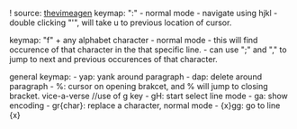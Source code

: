 ! source: [thevimeagen](https://www.youtube.com/watch?v=-ybCiHPWKNA)
  keymap: ":"
    - normal mode
    - navigate using hjkl
    - double clicking "'", will take u to previous location of cursor.

  keymap: "f" + any alphabet character
    - normal mode
    - this will find occurence of that character in the that specific line.
    - can use ";" and "," to jump to next and previous occurences of that character. 

  general keymap: 
    - yap: yank around paragraph
    - dap: delete around paragraph
    - %: cursor on opening brakcet, and % will jump to closing bracket. vice-a-verse
    //use of g key
    - gH: start select line mode
    - ga: show encoding
    - gr{char}: replace a character, normal mode
    - {x}gg: go to line {x}
